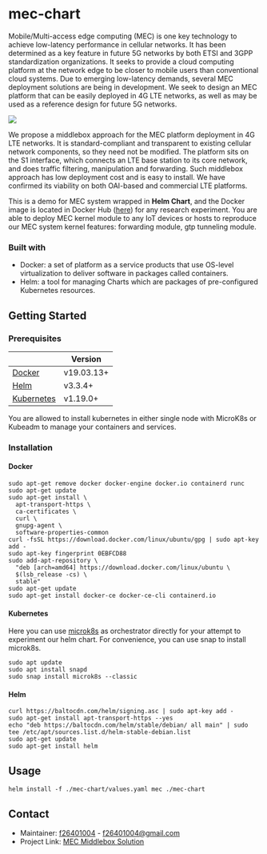 # mec-chart

Mobile/Multi-access edge computing (MEC) is one key technology to achieve low-latency performance in cellular networks. It has been determined as a key feature in future 5G networks by both ETSI and 3GPP standardization organizations. It seeks to provide a cloud computing platform at the network edge to be closer to mobile users than conventional cloud systems. Due to emerging low-latency demands, several MEC deployment solutions are being in development. We seek to design an MEC platform that can be easily deployed in 4G LTE networks, as well as may be used as a reference design for future 5G networks.

![](https://i.imgur.com/fYVk1wn.png)

We propose a middlebox approach for the MEC platform deployment in 4G LTE networks. It is standard-compliant and transparent to existing cellular network components, so they need not be modified. The platform sits on the S1 interface, which connects an LTE base station to its core network, and does traffic filtering, manipulation and forwarding. Such middlebox approach has low deployment cost and is easy to install. We have confirmed its viability on both OAI-based and commercial LTE platforms.

This is a demo for MEC system wrapped in **Helm Chart**, and the Docker image is located in Docker Hub ([here](https://hub.docker.com/repository/docker/f26401004/mec)) for any research experiment. You are able to deploy MEC kernel module to any IoT devices or hosts to reproduce our MEC system kernel features: forwarding module, gtp tunneling module. 

### Built with
- Docker: a set of platform as a service products that use OS-level virtualization to deliver software in packages called containers.
- Helm: a tool for managing Charts which are packages of pre-configured Kubernetes resources.

## Getting Started

### Prerequisites
|          | Version  |
| -------- | -------- | 
|[Docker](https://www.docker.com/) | v19.03.13+ |
|[Helm](https://helm.sh/) | v3.3.4+ |
|[Kubernetes](https://kubernetes.io/)| v1.19.0+ |

You are allowed to install kubernetes in either single node with MicroK8s or Kubeadm to manage your containers and services. 

### Installation

#### Docker
```
sudo apt-get remove docker docker-engine docker.io containerd runc
sudo apt-get update
sudo apt-get install \
  apt-transport-https \
  ca-certificates \
  curl \
  gnupg-agent \
  software-properties-common
curl -fsSL https://download.docker.com/linux/ubuntu/gpg | sudo apt-key add -
sudo apt-key fingerprint 0EBFCD88
sudo add-apt-repository \
  "deb [arch=amd64] https://download.docker.com/linux/ubuntu \
  $(lsb_release -cs) \
  stable"
sudo apt-get update
sudo apt-get install docker-ce docker-ce-cli containerd.io
```

#### Kubernetes
Here you can use [microk8s](https://microk8s.io/) as orchestrator directly for your attempt to experiment our helm chart.
For convenience, you can use snap to install microk8s.
```
sudo apt update
sudo apt install snapd
sudo snap install microk8s --classic
```

#### Helm
```
curl https://baltocdn.com/helm/signing.asc | sudo apt-key add -
sudo apt-get install apt-transport-https --yes
echo "deb https://baltocdn.com/helm/stable/debian/ all main" | sudo tee /etc/apt/sources.list.d/helm-stable-debian.list
sudo apt-get update
sudo apt-get install helm
```

## Usage
```
helm install -f ./mec-chart/values.yaml mec ./mec-chart
```

## Contact
- Maintainer: [f26401004](https://github.com/f26401004) - f26401004@gmail.com
- Project Link: [MEC Middlebox Solution](http://nems.cs.nctu.edu.tw/release/)